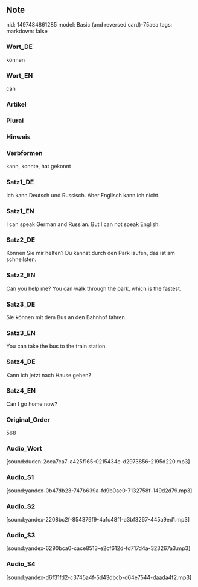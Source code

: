 ## Note
nid: 1497484861285
model: Basic (and reversed card)-75aea
tags: 
markdown: false

### Wort_DE
können

### Wort_EN
can

### Artikel


### Plural


### Hinweis


### Verbformen
kann, konnte, hat gekonnt

### Satz1_DE
Ich kann Deutsch und Russisch. Aber Englisch kann ich nicht.

### Satz1_EN
I can speak German and Russian. But I can not speak English.

### Satz2_DE
Können Sie mir helfen? Du kannst durch den Park laufen, das ist am schnellsten.

### Satz2_EN
Can you help me? You can walk through the park, which is the fastest.

### Satz3_DE
Sie können mit dem Bus an den Bahnhof fahren.

### Satz3_EN
You can take the bus to the train station.

### Satz4_DE
Kann ich jetzt nach Hause gehen?

### Satz4_EN
Can I go home now?

### Original_Order
568

### Audio_Wort
[sound:duden-2eca7ca7-a425f165-0215434e-d2973856-2195d220.mp3]

### Audio_S1
[sound:yandex-0b47db23-747b639a-fd9b0ae0-7132758f-149d2d79.mp3]

### Audio_S2
[sound:yandex-2208bc2f-854379f9-4a1c48f1-a3bf3267-445a9ed1.mp3]

### Audio_S3
[sound:yandex-6290bca0-cace8513-e2cf612d-fd717d4a-323267a3.mp3]

### Audio_S4
[sound:yandex-d6f31fd2-c3745a4f-5d43dbcb-d64e7544-daada4f2.mp3]
